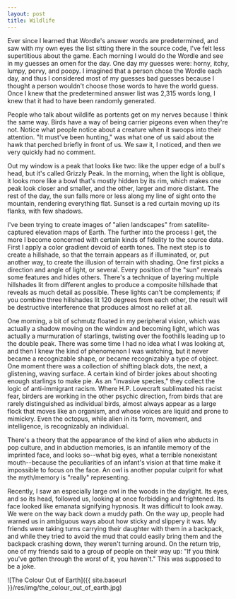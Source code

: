 ```yaml
---
layout: post
title: Wildlife
---
```

Ever since I learned that Wordle's answer words are predetermined, and saw with my own eyes the list sitting there in the source code, I've felt less supertitious about the game. Each morning I would do the Wordle and see in my guesses an omen for the day. One day my guesses were: horny, itchy, lumpy, pervy, and poopy. I imagined that a person chose the Wordle each day, and thus I considered most of my guesses bad guesses because I thought a person wouldn't choose those words to have the world guess. Once I knew that the predetermined answer list was 2,315 words long, I knew that it had to have been randomly generated.

People who talk about wildlife as portents get on my nerves because I think the same way. Birds have a way of being carrier pigeons even when they're not. Notice what people notice about a creature when it swoops into their attention. "It must've been hunting," was what one of us said about the hawk that perched briefly in front of us. We saw it, I noticed, and then we very quickly had no comment.

Out my window is a peak that looks like two: like the upper edge of a bull's head, but it's called Grizzly Peak. In the morning, when the light is oblique, it looks more like a bowl that's mostly hidden by its rim, which makes one peak look closer and smaller, and the other, larger and more distant. The rest of the day, the sun falls more or less along my line of sight onto the mountain, rendering everything flat. Sunset is a red curtain moving up its flanks, with few shadows.

I've been trying to create images of "alien landscapes" from satellite-captured elevation maps of Earth. The further into the process I get, the more I become concerned with certain kinds of fidelity to the source data. First I apply a color gradient devoid of earth tones. The next step is to create a hillshade, so that the terrain appears as if illuminated, or, put another way, to create the illusion of terrain with shading. One first picks a direction and angle of light, or several. Every position of the "sun" reveals some features and hides others. There's a technique of layering multiple hillshades lit from different angles to produce a composite hillshade that reveals as much detail as possible. These lights can't be complements; if you combine three hillshades lit 120 degrees from each other, the result will be destructive interference that produces almost no relief at all.

One morning, a bit of schmutz floated in my peripheral vision, which was actually a shadow moving on the window and becoming light, which was actually a murmuration of starlings, twisting over the foothills leading up to the double peak. There was some time I had no idea what I was looking at, and then I knew the kind of phenomenon I was watching, but it never became a recognizable shape, or became recognizably a type of object. One moment there was a collection of shifting black dots, the next, a glistening, waving surface. A certain kind of birder jokes about shooting enough starlings to make pie. As an "invasive species," they collect the logic of anti-immigrant racism. Where H.P. Lovecraft sublimated his racist fear, birders are working in the other psychic direction, from birds that are rarely distinguished as individual birds, almost always appear as a large flock that moves like an organism, and whose voices are liquid and prone to mimickry. Even the octopus, while alien in its form, movement, and intelligence, is recognizably an individual.

There's a theory that the appearance of the kind of alien who abducts in pop culture, and in abduction memories, is an infantile memory of the imprinted face, and looks so--what big eyes, what a terrible nonexistant mouth--because the peculiarities of an infant's vision at that time make it impossible to focus on the face. An owl is another popular culprit for what the myth/memory is "really" representing.

Recently, I saw an especially large owl in the woods in the daylight. Its eyes, and so its head, followed us, looking at once forbidding and frightened. Its face looked like emanata signifying hypnosis. It was difficult to look away. We were on the way back down a muddy path. On the way up, people had warned us in ambiguous ways about how sticky and slippery it was. My friends were taking turns carrying their daughter with them in a backpack, and while they tried to avoid the mud that could easily bring them and the backpack crashing down, they weren't turning around. On the return trip, one of my friends said to a group of people on their way up: "If you think you've gotten through the worst of it, you haven't." This was supposed to be a joke.

![The Colour Out of Earth]({{ site.baseurl }}/res/img/the_colour_out_of_earth.jpg)
